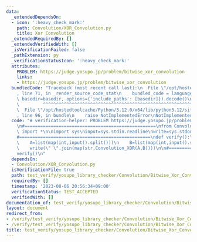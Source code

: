 ```yaml
---
data:
  _extendedDependsOn:
  - icon: ':heavy_check_mark:'
    path: Convolution/XOR_Convolution.py
    title: Xor Convolution
  _extendedRequiredBy: []
  _extendedVerifiedWith: []
  _isVerificationFailed: false
  _pathExtension: py
  _verificationStatusIcon: ':heavy_check_mark:'
  attributes:
    PROBLEM: https://judge.yosupo.jp/problem/bitwise_xor_convolution
    links:
    - https://judge.yosupo.jp/problem/bitwise_xor_convolution
  bundledCode: "Traceback (most recent call last):\n  File \"/opt/hostedtoolcache/Python/3.12.0/x64/lib/python3.12/site-packages/onlinejudge_verify/documentation/build.py\"\
    , line 71, in _render_source_code_stat\n    bundled_code = language.bundle(stat.path,\
    \ basedir=basedir, options={'include_paths': [basedir]}).decode()\n          \
    \         ^^^^^^^^^^^^^^^^^^^^^^^^^^^^^^^^^^^^^^^^^^^^^^^^^^^^^^^^^^^^^^^^^^^^^^^^^^^^^^^^^\n\
    \  File \"/opt/hostedtoolcache/Python/3.12.0/x64/lib/python3.12/site-packages/onlinejudge_verify/languages/python.py\"\
    , line 96, in bundle\n    raise NotImplementedError\nNotImplementedError\n"
  code: "# verification-helper: PROBLEM https://judge.yosupo.jp/problem/bitwise_xor_convolution\n\
    \n#==================================================\nfrom Convolution.XOR_Convolution\
    \ import *\n\nimport sys\ninput=sys.stdin.readline\nwrite=sys.stdout.write\n\n\
    #==================================================\ndef verify():\n    N=int(input())\n\
    \    A=list(map(int,input().split()))\n    B=list(map(int,input().split()))\n\
    \    write(\" \".join(map(str,Convolution_XOR(A,B))))\n\n#==================================================\n\
    verify()\n"
  dependsOn:
  - Convolution/XOR_Convolution.py
  isVerificationFile: true
  path: test_verify/yosupo_library_checker/Convolution/Bitwise_Xor_Convolution.test.py
  requiredBy: []
  timestamp: '2023-08-06 20:56:34+09:00'
  verificationStatus: TEST_ACCEPTED
  verifiedWith: []
documentation_of: test_verify/yosupo_library_checker/Convolution/Bitwise_Xor_Convolution.test.py
layout: document
redirect_from:
- /verify/test_verify/yosupo_library_checker/Convolution/Bitwise_Xor_Convolution.test.py
- /verify/test_verify/yosupo_library_checker/Convolution/Bitwise_Xor_Convolution.test.py.html
title: test_verify/yosupo_library_checker/Convolution/Bitwise_Xor_Convolution.test.py
---
```

